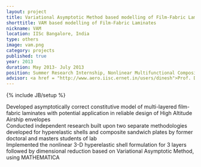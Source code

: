 ```yaml
---
layout: project
title: Variational Asymptotic Method based modelling of Film-Fabric Laminates
shorttitle: VAM based modelling of Film-Fabric Laminates
nickname: VAM
location: IISc Bangalore, India
type: others
image: vam.png
category: projects
published: true
year: 2013
duration: May 2013- July 2013
position: Summer Research Internship, Nonlinear Multifunctional Composites Analysis and Design <a href = "http://www.aero.iisc.ernet.in/~dinesh/web/"> (NMCAD) Lab </a>
advisor: <a href = "http://www.aero.iisc.ernet.in/users/dinesh">Prof. Dineshkumar Harursampath, IISc Bangalore</a>
---
```

{% include JB/setup %}

Developed asymptotically correct constitutive model of multi-layered film-fabric laminates with potential application in reliable design of High Altitude Airship envelopes<br>
Conducted independent research built upon two separate methodologies developed for hyperelastic shells and composite sandwich plates by former doctoral and masters students of lab<br>
Implemented the nonlinear 3-D hyperelastic shell formulation for 3 layers followed by dimensional reduction based on Variational Asymptotic Method, using MATHEMATICA<br>
<!-- <br>
Publication: A. Kshirsagar, D. Harursampath and B. R. Gupta, "VAM applied to Dimensional Reduction of Non-linear Multifunctional Film Fabric Laminates", 12th International Conference of Numerical Analysis and Applied Mathematics, Rhodes, Greece, 22-28 September 2014 <a href = "http://aip.scitation.org/doi/abs/10.1063/1.4912587"> Link </a>
<br> -->